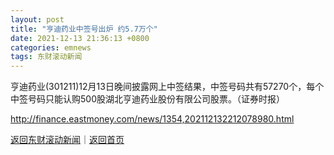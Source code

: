 ```yaml
---
layout: post
title: "亨迪药业中签号出炉 约5.7万个"
date: 2021-12-13 21:36:13 +0800
categories: emnews
tags: 东财滚动新闻
---
```


亨迪药业(301211)12月13日晚间披露网上中签结果，中签号码共有57270个，每个中签号码只能认购500股湖北亨迪药业股份有限公司股票。（证券时报）

<http://finance.eastmoney.com/news/1354,202112132212078980.html>

[返回东财滚动新闻](//finews.withounder.com/emnews/)｜[返回首页](//finews.withounder.com/)